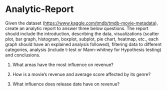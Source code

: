 # Analytic-Report

Given the dataset (https://www.kaggle.com/tmdb/tmdb-movie-metadata), create an analytic report to answer three below questions. The report should include the introduction, describing the data, visualizations (scatter plot, bar graph, histogram, boxplot, subplot, pie chart, heatmap, etc., each graph should have an explained analysis followed), filtering data to different categories, analysis (include t-test or Mann-whitney for Hypothesis testing) and conclusions.

1. What areas have the most influence on revenue?

2. How is a movie’s revenue and average score affected by its genre?

3. What influence does release date have on revenue?
